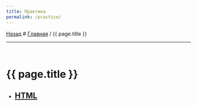 ```yaml
---
title: Практика
permalink: /practice/
---
```


[Назад](..) # [Главная](/) / {{ page.title }}

---

<p style="margin: 0"><br></p>

# {{ page.title }}

-   ## [HTML](./html)
